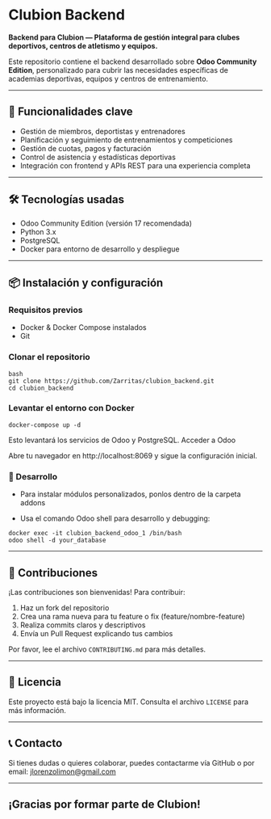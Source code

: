 # Clubion Backend

**Backend para Clubion — Plataforma de gestión integral para clubes deportivos, centros de atletismo y equipos.**

Este repositorio contiene el backend desarrollado sobre **Odoo Community Edition**, personalizado para cubrir las necesidades específicas de academias deportivas, equipos y centros de entrenamiento.

---

## 🚀 Funcionalidades clave

- Gestión de miembros, deportistas y entrenadores  
- Planificación y seguimiento de entrenamientos y competiciones  
- Gestión de cuotas, pagos y facturación  
- Control de asistencia y estadísticas deportivas  
- Integración con frontend y APIs REST para una experiencia completa  

---

## 🛠 Tecnologías usadas

- Odoo Community Edition (versión 17 recomendada)  
- Python 3.x  
- PostgreSQL  
- Docker para entorno de desarrollo y despliegue  

---

## 📦 Instalación y configuración

### Requisitos previos

- Docker & Docker Compose instalados  
- Git  

### Clonar el repositorio

```
bash
git clone https://github.com/Zarritas/clubion_backend.git
cd clubion_backend
```

### Levantar el entorno con Docker

```
docker-compose up -d
```

Esto levantará los servicios de Odoo y PostgreSQL.
Acceder a Odoo

Abre tu navegador en http://localhost:8069 y sigue la configuración inicial.

### 🧪 Desarrollo

- Para instalar módulos personalizados, ponlos dentro de la carpeta addons

- Usa el comando Odoo shell para desarrollo y debugging:
```
docker exec -it clubion_backend_odoo_1 /bin/bash
odoo shell -d your_database
```
---

## 🤝 Contribuciones

¡Las contribuciones son bienvenidas! Para contribuir:

1. Haz un fork del repositorio
2. Crea una rama nueva para tu feature o fix (feature/nombre-feature)
3. Realiza commits claros y descriptivos
4. Envía un Pull Request explicando tus cambios

Por favor, lee el archivo `CONTRIBUTING.md` para más detalles.

---

## 📄 Licencia

Este proyecto está bajo la licencia MIT. Consulta el archivo `LICENSE` para más información.

---

## 📞 Contacto

Si tienes dudas o quieres colaborar, puedes contactarme vía GitHub o por email: jlorenzolimon@gmail.com

---

## ¡Gracias por formar parte de Clubion!

